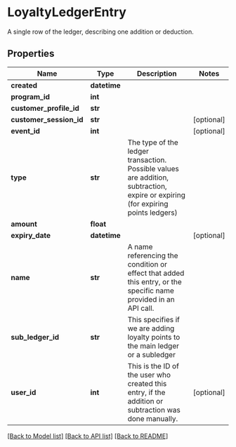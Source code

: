 # LoyaltyLedgerEntry

A single row of the ledger, describing one addition or deduction.
## Properties
Name | Type | Description | Notes
------------ | ------------- | ------------- | -------------
**created** | **datetime** |  | 
**program_id** | **int** |  | 
**customer_profile_id** | **str** |  | 
**customer_session_id** | **str** |  | [optional] 
**event_id** | **int** |  | [optional] 
**type** | **str** | The type of the ledger transaction. Possible values are addition, subtraction, expire or expiring (for expiring points ledgers)  | 
**amount** | **float** |  | 
**expiry_date** | **datetime** |  | [optional] 
**name** | **str** | A name referencing the condition or effect that added this entry, or the specific name provided in an API call. | 
**sub_ledger_id** | **str** | This specifies if we are adding loyalty points to the main ledger or a subledger | 
**user_id** | **int** | This is the ID of the user who created this entry, if the addition or subtraction was done manually. | [optional] 

[[Back to Model list]](../README.md#documentation-for-models) [[Back to API list]](../README.md#documentation-for-api-endpoints) [[Back to README]](../README.md)



